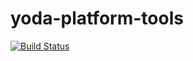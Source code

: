 # yoda-platform-tools

[![Build Status](https://travis-ci.com/Rokid/yoda-platform-tools.svg?branch=master)](https://travis-ci.com/Rokid/yoda-platform-tools)
